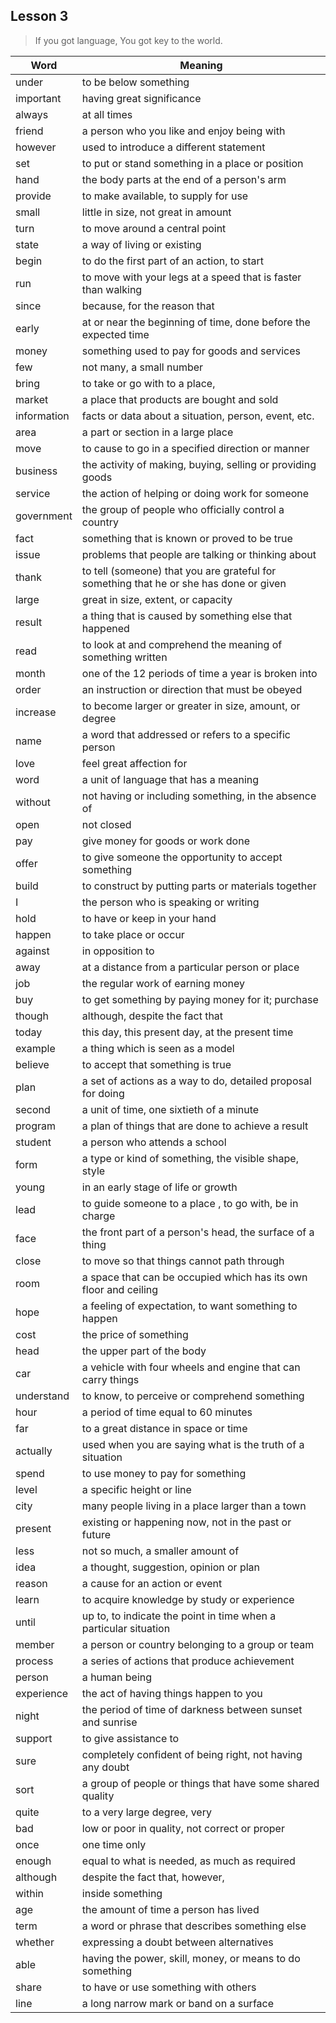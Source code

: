 ## Lesson 3
> If you got language, You got key to the world.

| Word | Meaning |
| ---- | ---- |
| under | to be below something |
| important | having great significance |
| always | at all times |
| friend | a person who you like and enjoy being with |
| however | used to introduce a different statement |
| set | to put or stand something in a place or position |
| hand | the body parts at the end of a person's arm |
| provide | to make available, to supply for use |
| small | little in size, not great in amount |
| turn | to move around a central point |
| state | a way of living or existing |
| begin | to do the first part of an action, to start |
| run | to move with your legs at a speed that is faster than walking |
| since | because, for the reason that |
| early | at or near the beginning of time, done before the expected time |
| money | something used to pay for goods and services |
| few | not many, a small number |
| bring | to take or go with to a place, |
| market | a place that products are bought and sold |
| information | facts or data about a situation, person, event, etc. |
| area | a part or section in a large place |
| move | to cause to go in a specified direction or manner |
| business | the activity of making, buying, selling or providing goods |
| service | the action of helping or doing work for someone |
| government | the group of people who officially control a country |
| fact | something that is known or proved to be true |
| issue | problems that people are talking or thinking about |
| thank | to tell (someone) that you are grateful for something that he or she has done or given |
| large | great in size, extent, or capacity |
| result | a thing that is caused by something else that happened |
| read | to look at and comprehend the meaning of something written |
| month | one of the 12 periods of time a year is broken into |
| order | an instruction or direction that must be obeyed |
| increase | to become larger or greater in size, amount, or degree |
| name | a word that addressed or refers to a specific person |
| love | feel great affection for |
| word | a unit of language that has a meaning |
| without | not having or including something, in the absence of |
| open | not closed |
| pay | give money for goods or work done |
| offer | to give someone the opportunity to accept something |
| build | to construct by putting parts or materials together |
| I | the person who is speaking or writing |
| hold | to have or keep in your hand |
| happen | to take place or occur |
| against | in opposition to |
| away | at a distance from a particular person or place |
| job | the regular work of earning money |
| buy | to get something by paying money for it;  purchase |
| though | although, despite the fact that |
| today | this day, this present day, at the present time |
| example | a thing which is seen as a model |
| believe | to accept that something is true |
| plan | a set of actions as a way to do, detailed proposal for doing |
| second | a unit of time, one sixtieth of a minute |
| program | a plan of things that are done to achieve a result |
| student | a person who attends a school |
| form | a type or kind of something, the visible shape, style |
| young | in an early stage of life  or growth |
| lead | to guide someone to a place , to go with, be in charge |
| face | the front part of a person's head, the surface of a thing |
| close | to move so that things cannot path through |
| room | a space that can be occupied which has its own floor and ceiling |
| hope | a feeling of expectation, to want something to happen |
| cost | the price of something |
| head | the upper part of the body |
| car | a vehicle with four wheels and engine that can carry things |
| understand | to know, to perceive or comprehend something |
| hour | a period of time equal to 60 minutes |
| far | to a great distance in space or time |
| actually | used when you are saying what is the truth of a situation |
| spend | to use money to pay for something |
| level | a specific height or line |
| city | many people living in a place larger than a town |
| present | existing or happening now, not in the past or future |
| less | not so much, a smaller amount of |
| idea | a thought, suggestion, opinion or plan |
| reason | a cause for an action or event |
| learn | to acquire knowledge by study or experience |
| until | up to, to indicate the point in time when a particular situation |
| member | a person or country belonging to a group or team |
| process | a series of actions that produce achievement |
| person | a human being |
| experience | the act of having things happen to you |
| night | the period of time of darkness between sunset and sunrise |
| support | to give assistance to |
| sure | completely confident of being right, not having any doubt |
| sort | a group of people or things that have some shared quality |
| quite | to a very large degree, very |
| bad | low or poor in quality, not correct or proper |
| once | one time only |
| enough | equal to what is needed, as much as required |
| although | despite the fact that, however, |
| within | inside something |
| age | the amount of time a person has lived |
| term | a word or phrase that describes something else |
| whether | expressing a doubt between alternatives |
| able | having the power, skill, money, or means to do something |
| share | to have or use something with others |
| line | a long narrow mark or band on a surface |
